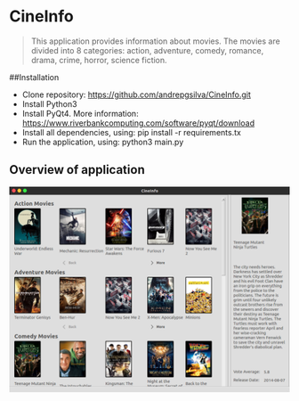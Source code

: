 # CineInfo
> This application provides information about movies. The movies are divided into 8 categories: action, adventure,
> comedy, romance, drama, crime, horror, science fiction.

##Installation
* Clone repository: https://github.com/andrepgsilva/CineInfo.git
* Install Python3
* Install PyQt4. More information: https://www.riverbankcomputing.com/software/pyqt/download
* Install all dependencies, using: pip install -r requirements.tx
* Run the application, using: python3 main.py

## Overview of application
![CineInfo - Main Screen](img/cineinfo.png)
